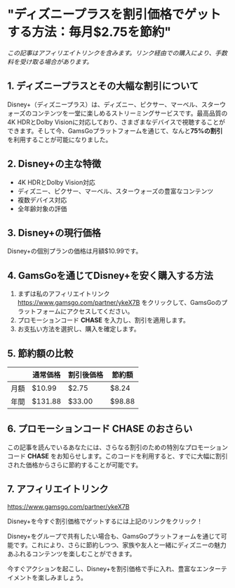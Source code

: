 # "ディズニープラスを割引価格でゲットする方法：毎月$2.75を節約"

*この記事はアフィリエイトリンクを含みます。リンク経由での購入により、手数料を受け取る場合があります。*

## 1. ディズニープラスとその大幅な割引について

Disney+（ディズニープラス）は、ディズニー、ピクサー、マーベル、スターウォーズのコンテンツを一堂に楽しめるストリーミングサービスです。最高品質の4K HDRとDolby Visionに対応しており、さまざまなデバイスで視聴することができます。そして今、GamsGoプラットフォームを通じて、なんと**75%の割引**を利用することが可能になりました。

## 2. Disney+の主な特徴

- 4K HDRとDolby Vision対応
- ディズニー、ピクサー、マーベル、スターウォーズの豊富なコンテンツ
- 複数デバイス対応
- 全年齢対象の評価

## 3. Disney+の現行価格

Disney+の個別プランの価格は月額$10.99です。

## 4. GamsGoを通じてDisney+を安く購入する方法

1. まずは私のアフィリエイトリンク https://www.gamsgo.com/partner/ykeX7B をクリックして、GamsGoのプラットフォームにアクセスしてください。
2. プロモーションコード **CHASE** を入力し、割引を適用します。
3. お支払い方法を選択し、購入を確定します。

## 5. 節約額の比較

|   | 通常価格 | 割引後価格 | 節約額 |
|---|---|---|---|
| 月額 | $10.99 | $2.75 | $8.24 |
| 年間 | $131.88 | $33.00 | $98.88 |

## 6. プロモーションコード **CHASE** のおさらい 

この記事を読んでいるあなたには、さらなる割引のための特別なプロモーションコード **CHASE** をお知らせします。このコードを利用すると、すでに大幅に割引された価格からさらに節約することが可能です。

## 7. アフィリエイトリンク

https://www.gamsgo.com/partner/ykeX7B 

Disney+を今すぐ割引価格でゲットするには上記のリンクをクリック！

Disney+をグループで共有したい場合も、GamsGoプラットフォームを通じて可能です。これにより、さらに節約しつつ、家族や友人と一緒にディズニーの魅力あふれるコンテンツを楽しむことができます。

今すぐアクションを起こし、Disney+を割引価格で手に入れ、豊富なエンターテイメントを楽しみましょう。
